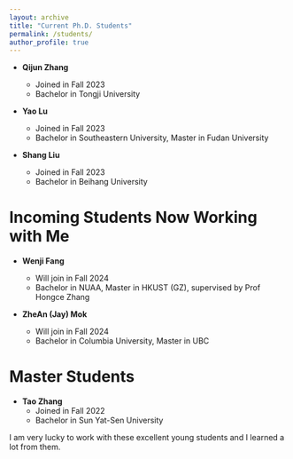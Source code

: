 ```yaml
---
layout: archive
title: "Current Ph.D. Students"
permalink: /students/
author_profile: true
---
```


* **Qijun Zhang**
    * Joined in Fall 2023
    * Bachelor in Tongji University

* **Yao Lu**
    * Joined in Fall 2023
    * Bachelor in Southeastern University, Master in Fudan University

* **Shang Liu**
    * Joined in Fall 2023
    * Bachelor in Beihang University

Incoming Students Now Working with Me
======
* **Wenji Fang**
    * Will join in Fall 2024
    * Bachelor in NUAA, Master in HKUST (GZ), supervised by Prof Hongce Zhang

* **ZheAn (Jay) Mok**
    * Will join in Fall 2024
    * Bachelor in Columbia University, Master in UBC

Master Students
======
* **Tao Zhang**
    * Joined in Fall 2022
    * Bachelor in Sun Yat-Sen University

I am very lucky to work with these excellent young students and I learned a lot from them.  


